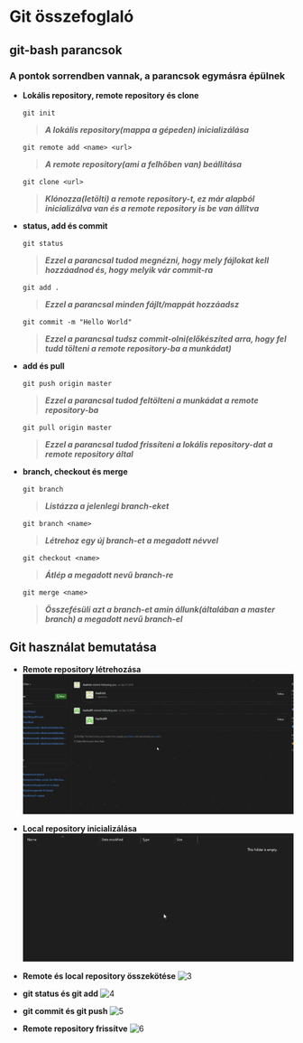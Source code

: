 # Git összefoglaló

## git-bash parancsok
### A pontok sorrendben vannak, a parancsok egymásra épülnek

- **Lokális repository, remote repository és clone**
    ```
    git init
    ```
    > ***A lokális repository(mappa a gépeden) inicializálása*** 
   
   
    ```
    git remote add <name> <url>
    ```
    > ***A remote repository(ami a felhőben van) beállítása***
    
    
    ```
    git clone <url>
    ```
    > ***Klónozza(letölti) a remote repository-t, ez már alapból inicializálva van és a remote repository is be van állítva***
    
- **status, add és commit**
    ```
    git status
    ```
    > ***Ezzel a parancsal tudod megnézni, hogy mely fájlokat kell hozzáadnod és, hogy melyik vár commit-ra***
    
    
    ```
    git add .
    ```
    > ***Ezzel a parancsal minden fájlt/mappát hozzáadsz***
    
    
    ```
    git commit -m "Hello World"
    ```
    > ***Ezzel a parancsal tudsz commit-olni(előkészíted arra, hogy fel tudd tölteni a remote repository-ba a munkádat)***
    
- **add és pull**    
    ```
    git push origin master
    ```
    > ***Ezzel a parancsal tudod feltölteni a munkádat a remote repository-ba***
    
    
    ```
    git pull origin master
    ```
    > ***Ezzel a parancsal tudod frissíteni a lokális repository-dat a remote repository által***
    
- **branch, checkout és merge**

    ```
    git branch
    ```
    > ***Listázza a jelenlegi branch-eket***
    
    
    ```
    git branch <name>
    ```
    > ***Létrehoz egy új branch-et a megadott névvel***
    
    
    ```
    git checkout <name>
    ```
    > ***Átlép a megadott nevű branch-re***
    
    
    ```
    git merge <name>
    ```
    > ***Összefésüli azt a branch-et amin állunk(általában a master branch) a megadott nevű branch-el***
    
## Git használat bemutatása

- **Remote repository létrehozása**
![1](1.gif)

- **Local repository inicializálása**
![2](2.gif)

- **Remote és local repository összekötése**
![3](3.gif)

- **git status és git add**
![4](4.gif)

- **git commit és git push**
![5](5.gif)

- **Remote repository frissítve**
![6](6.gif)
